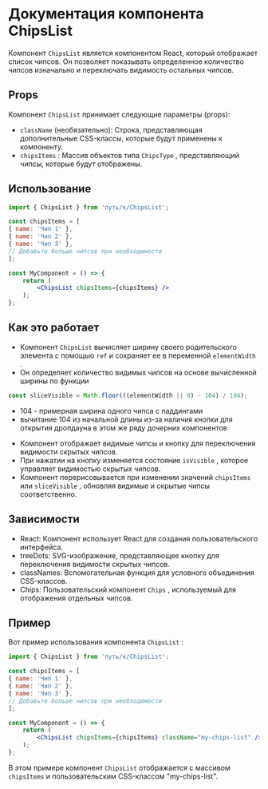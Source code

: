 # Документация компонента ChipsList

Компонент  `ChipsList`  является компонентом React, который отображает список чипсов. Он позволяет показывать определенное количество чипсов изначально и переключать видимость остальных чипсов.

## Props

Компонент  `ChipsList`  принимает следующие параметры (props):

-  `className`  (необязательно): Строка, представляющая дополнительные CSS-классы, которые будут применены к компоненту.
-  `chipsItems` : Массив объектов типа  `ChipsType` , представляющий чипсы, которые будут отображены.

## Использование
```jsx
import { ChipsList } from 'путь/к/ChipsList';

const chipsItems = [
{ name: 'Чип 1' },
{ name: 'Чип 2' },
{ name: 'Чип 3' },
// Добавьте больше чипсов при необходимости
];

const MyComponent = () => {
    return (
        <ChipsList chipsItems={chipsItems} />
    );
};
```
## Как это работает

- Компонент  `ChipsList`  вычисляет ширину своего родительского элемента с помощью  `ref`  и сохраняет ее в переменной  `elementWidth` .
- Он определяет количество видимых чипсов на основе вычисленной ширины по функции
```js
const sliceVisible = Math.floor(((elementWidth || 0) - 104) / 104);
```
* 104 - примерная ширина одного чипса с паддингами
* вычитание 104 из начальной длины из-за наличия кнопки для открытия дропдауна в этом же ряду дочерних компонентов 
- Компонент отображает видимые чипсы и кнопку для переключения видимости скрытых чипсов.
- При нажатии на кнопку изменяется состояние  `isVisible` , которое управляет видимостью скрытых чипсов.
- Компонент перерисовывается при изменении значений  `chipsItems`  или  `sliceVisible` , обновляя видимые и скрытые чипсы соответственно.

## Зависимости

- React: Компонент использует React для создания пользовательского интерфейса.
- treeDots: SVG-изображение, представляющее кнопку для переключения видимости скрытых чипсов.
- classNames: Вспомогательная функция для условного объединения CSS-классов.
- Chips: Пользовательский компонент  `Chips` , используемый для отображения отдельных чипсов.

## Пример

Вот пример использования компонента  `ChipsList` :
```jsx
import { ChipsList } from 'путь/к/ChipsList';

const chipsItems = [
{ name: 'Чип 1' },
{ name: 'Чип 2' },
{ name: 'Чип 3' },
// Добавьте больше чипсов при необходимости
];

const MyComponent = () => {
    return (
        <ChipsList chipsItems={chipsItems} className="my-chips-list" />
    );
};
```
В этом примере компонент  `ChipsList`  отображается с массивом  `chipsItems`  и пользовательским CSS-классом "my-chips-list".
